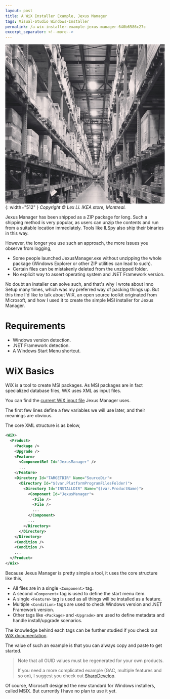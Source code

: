 ```yaml
---
layout: post
title: A WiX Installer Example, Jexus Manager
tags: Visual-Studio Windows-Installer
permalink: /a-wix-installer-example-jexus-manager-640b6586c27c
excerpt_separator: <!--more-->
---
```

![img-description](/images/ikea-montreal.jpg){: width="512" }
_Copyright © Lex Li. IKEA store, Montreal._

Jexus Manager has been shipped as a ZIP package for long. Such a shipping method is very popular, as users can unzip the contents and run from a suitable location immediately. Tools like ILSpy also ship their binaries in this way.

However, the longer you use such an approach, the more issues you observe from logging,

* Some people launched JexusManager.exe without unzipping the whole package (Windows Explorer or other ZIP utilities can lead to such).
* Certain files can be mistakenly deleted from the unzipped folder.
* No explicit way to assert operating system and .NET Framework version.

No doubt an installer can solve such, and that's why I wrote about Inno Setup many times, which was my preferred way of packing things up. But this time I'd like to talk about WiX, an open source toolkit originated from Microsoft, and how I used it to create the simple MSI installer for Jexus Manager.
<!--more-->

# Requirements

* Windows version detection.
* .NET Framework detection.
* A Windows Start Menu shortcut.

# WiX Basics

WiX is a tool to create MSI packages. As MSI packages are in fact specialized database files, WiX uses XML as input files.

You can find the [current WiX input file](https://github.com/jexuswebserver/JexusManager/blob/master/Setup/Product.wxs) Jexus Manager uses.

The first few lines define a few variables we will use later, and their meanings are obvious.

The core XML structure is as below,

``` xml
<WiX>
  <Product>
    <Package />
    <Upgrade />
    <Feature>
      <ComponentRef Id="JexusManager" />
      ...
    </Feature>
    <Directory Id="TARGETDIR" Name="SourceDir">
      <Directory Id="$(var.PlatformProgramFilesFolder)">
        <Directory Id="INSTALLDIR" Name="$(var.ProductName)">
          <Component Id="JexusManager">
            <File />
            <File />
            ...
          </Component>
          ...
        </Directory>
      </Directory>
    </Directory>
    <Condition />
    <Condition />
    ...
  </Product>
</Wix>
```

Because Jexus Manager is pretty simple a tool, it uses the core structure like this,

* All files are in a single `<Component>` tag.
* A second `<Component>` tag is used to define the start menu item.
* A single `<Feature>` tag is used as all things will be installed as a feature.
* Multiple `<Condition>` tags are used to check Windows version and .NET Framework version.
* Other tags like `<Package>` and `<Upgrade>` are used to define metadata and handle install/upgrade scenarios.

The knowledge behind each tags can be further studied if you check out [WiX documentation](http://wixtoolset.org/documentation/).

The value of such an example is that you can always copy and paste to get started.

> Note that all GUID values must be regenerated for your own products.
>
> If you need a more complicated example (GAC, multiple features and so on), I suggest you check out [SharpDevelop](https://github.com/icsharpcode/SharpDevelop/tree/master/src/Setup).

Of course, Microsoft designed the new standard for Windows installers, called MSIX. But currently I have no plan to use it yet.
